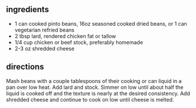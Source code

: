 ## ingredients
* 1 can cooked pinto beans, 16oz seasoned cooked dried beans, or 1 can vegetarian refried beans
* 2 tbsp lard, rendered chicken fat or tallow
* 1/4 cup chicken or beef stock, preferably homemade
* 2-3 oz shredded cheese

## directions

Mash beans with a couple tablespoons of their cooking or can liquid in a pan over low heat. Add lard and stock. Simmer on low until about half the liquid is cooked off and the texture is nearly at the desired consistency. Add shredded cheese and continue to cook on low until cheese is melted.
